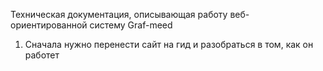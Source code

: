 Техническая документация, описывающая работу веб-ориентированной систему Graf-meed
1. Сначала нужно перенести сайт на гид и разобраться в том, как он работет
